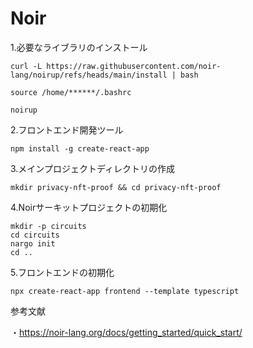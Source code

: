 # Noir

1.必要なライブラリのインストール
```
curl -L https://raw.githubusercontent.com/noir-lang/noirup/refs/heads/main/install | bash
```
```
source /home/******/.bashrc
```
```
noirup
```

2.フロントエンド開発ツール
```
npm install -g create-react-app
```

3.メインプロジェクトディレクトリの作成
```
mkdir privacy-nft-proof && cd privacy-nft-proof
```

4.Noirサーキットプロジェクトの初期化
```
mkdir -p circuits
cd circuits
nargo init
cd ..
```

5.フロントエンドの初期化
```
npx create-react-app frontend --template typescript
```



参考文献

  ・https://noir-lang.org/docs/getting_started/quick_start/
